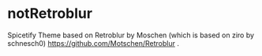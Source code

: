 # notRetroblur
Spicetify Theme based on Retroblur by Moschen (which is based on ziro by schnesch0) https://github.com/Motschen/Retroblur
.
